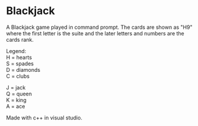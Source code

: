 # Blackjack
A Blackjack game played in command prompt. The cards are shown as "H9" where the first letter is the suite and the later letters and numbers are the cards rank.

Legend:\
H = hearts\
S = spades\
D = diamonds\
C = clubs

J = jack\
Q = queen\
K = king\
A = ace

Made with c++ in visual studio. 
